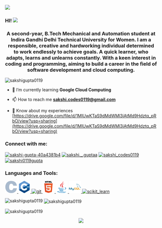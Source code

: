 ![](assets/header.gif)
### HI! <img src="https://github.com/blackcater/blackcater/raw/master/images/Hi.gif" height="32" />
<h3 align="center">A second-year, B.Tech Mechanical and Automation student at Indira Gandhi Delhi Technical University for Women. I am a responsible, creative and hardworking individual determined to work endlessly to achieve goals. A quick learner, who adapts, learns and unlearns constantly. With a keen interest in coding and programming, aiming to build a career in the field of software development and cloud computing.</h3>

<p align="left"> <img src="https://komarev.com/ghpvc/?username=sakshigupta0119&label=Profile%20views&color=0e75b6&style=flat" alt="sakshigupta0119" /> </p>

- 🌱 I’m currently learning **Google Cloud Computing**

- 📫 How to reach me **sakshi.codes0119@gmail.com**

- 📄 Know about my experiences [https://drive.google.com/file/d/1MlUwKTaS9dMdWMl3iAtMd9Hdztq_pRbO/view?usp=sharing](https://drive.google.com/file/d/1MlUwKTaS9dMdWMl3iAtMd9Hdztq_pRbO/view?usp=sharing)

<h3 align="left">Connect with me:</h3>
<p align="left">
<a href="https://linkedin.com/in/sakshi-gupta-40a4381b4" target="blank"><img align="center" src="https://cdn.jsdelivr.net/npm/simple-icons@3.0.1/icons/linkedin.svg" alt="sakshi-gupta-40a4381b4" height="30" width="40" /></a>
<a href="https://instagram.com/sakshi._.guptaa" target="blank"><img align="center" src="https://cdn.jsdelivr.net/npm/simple-icons@3.0.1/icons/instagram.svg" alt="sakshi._.guptaa" height="30" width="40" /></a>
<a href="https://www.hackerrank.com/sakshi_codes0119" target="blank"><img align="center" src="https://cdn.jsdelivr.net/npm/simple-icons@3.0.1/icons/hackerrank.svg" alt="sakshi_codes0119" height="30" width="40" /></a>
<a href="https://www.leetcode.com/sakshi0119gupta" target="blank"><img align="center" src="https://cdn.jsdelivr.net/npm/simple-icons@3.0.1/icons/leetcode.svg" alt="sakshi0119gupta" height="30" width="40" /></a>
</p>

<h3 align="left">Languages and Tools:</h3>
<p align="left"> <a href="https://www.cprogramming.com/" target="_blank"> <img src="https://raw.githubusercontent.com/devicons/devicon/master/icons/c/c-original.svg" alt="c" width="40" height="40"/> </a> <a href="https://www.w3schools.com/cpp/" target="_blank"> <img src="https://raw.githubusercontent.com/devicons/devicon/master/icons/cplusplus/cplusplus-original.svg" alt="cplusplus" width="40" height="40"/> </a> <a href="https://git-scm.com/" target="_blank"> <img src="https://www.vectorlogo.zone/logos/git-scm/git-scm-icon.svg" alt="git" width="40" height="40"/> </a> <a href="https://www.w3.org/html/" target="_blank"> <img src="https://raw.githubusercontent.com/devicons/devicon/master/icons/html5/html5-original-wordmark.svg" alt="html5" width="40" height="40"/> </a> <a href="https://www.java.com" target="_blank"> <img src="https://raw.githubusercontent.com/devicons/devicon/master/icons/java/java-original.svg" alt="java" width="40" height="40"/> </a> <a href="https://www.mysql.com/" target="_blank"> <img src="https://raw.githubusercontent.com/devicons/devicon/master/icons/mysql/mysql-original-wordmark.svg" alt="mysql" width="40" height="40"/> </a> <a href="https://scikit-learn.org/" target="_blank"> <img src="https://upload.wikimedia.org/wikipedia/commons/0/05/Scikit_learn_logo_small.svg" alt="scikit_learn" width="40" height="40"/> </a> </p>

<p><img align="left" src="https://github-readme-stats.vercel.app/api/top-langs?username=sakshigupta0119&show_icons=true&locale=en&layout=compact" alt="sakshigupta0119" /></p>

<p>&nbsp;<img align="center" src="https://github-readme-stats.vercel.app/api?username=sakshigupta0119&show_icons=true&locale=en" alt="sakshigupta0119" /></p>

<p><img align="center" src="https://github-readme-streak-stats.herokuapp.com/?user=sakshigupta0119&" alt="sakshigupta0119" /></p>

<div align="center"><a href="https://github.com/sakshigupta0119"><img src="https://img.shields.io/badge/Made%20With%20❤️%20By-SAKSHI-red"></a></div>
